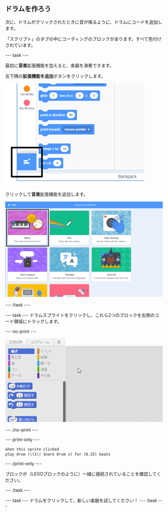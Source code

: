 ## ドラムを作ろう

次に、ドラムがクリックされたときに音が鳴るように、ドラムにコードを追加します。

「スクリプト」のタブの中にコーディングのブロックがあります。すべて色付けされています。

\--- task \---

最初に**音楽**拡張機能を加えると、楽器を演奏できます。

左下隅の**拡張機能を追加**ボタンをクリックします。

![強調表示された拡張ボタンを追加](images/add-extension-annotated.png)

クリックして**音楽**拡張機能を追加します。

![ハイライトされた音楽拡張機能](images/click-music-annotated.png)

\--- /task \---

\--- task \--- ドラムスプライトをクリックし、これら2つのブロックを右側のコード領域にドラッグします。

\--- no-print \---

![スクリーンショット](images/connect-block.gif)

\--- /no-print \---

\--- print-only \---

```blocks3
when this sprite clicked
play drum (\(1\) Snare Drum v) for (0.25) beats
```

\--- /print-only \---

ブロックが（LEGOブロックのように）一緒に接続されていることを確認してください。

\--- /task \---

\--- task \--- ドラムをクリックして、新しい楽器を試してください！ \--- /task \---